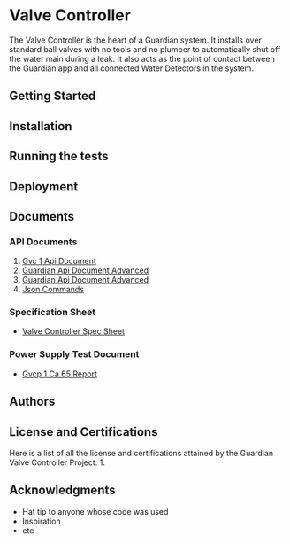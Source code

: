 # Valve Controller

The Valve Controller is the heart of a Guardian system. It installs over standard ball valves with no tools and no plumber to automatically shut off the water main during a leak. It also acts as the point of contact between the Guardian app and all connected Water Detectors in the system.

## Getting Started
## Installation
## Running the tests
## Deployment
## Documents

### API Documents

1. [Gvc 1 Api Document](/uploads/gvc-1-api-document.pdf "Gvc 1 Api Document")
2. [Guardian Api Document Advanced](/uploads/guardian-api-document-advanced.txt "Guardian Api Document Advanced")
3. [Guardian Api Document Advanced](/uploads/guardian-api-document-advanced.txt "Guardian Api Document Advanced")
4. [Json Commands](/uploads/json-commands.txt "Json Commands")

### Specification Sheet

* [Valve Controller Spec Sheet](/uploads/valve-controller-spec-sheet.pdf "Valve Controller Spec Sheet")

### Power Supply Test Document

* [Gvcp 1 Ca 65 Report](/uploads/gvcp-1-ca-65-report.pdf "Gvcp 1 Ca 65 Report")




## Authors



## License and Certifications 
Here is a list of all the license and certifications attained by the Guardian Valve Controller Project:
1. 

## Acknowledgments

* Hat tip to anyone whose code was used
* Inspiration
* etc
